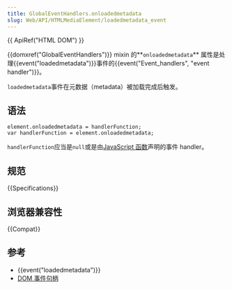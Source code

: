 ```yaml
---
title: GlobalEventHandlers.onloadedmetadata
slug: Web/API/HTMLMediaElement/loadedmetadata_event
---
```

{{ ApiRef("HTML DOM") }}

{{domxref("GlobalEventHandlers")}} mixin 的**`onloadedmetadata`** 属性是处理{{event("loadedmetadata")}}事件的{{event("Event_handlers", "event handler")}}。

`loadedmetadata`事件在元数据（metadata）被加载完成后触发。

## 语法

```plain
element.onloadedmetadata = handlerFunction;
var handlerFunction = element.onloadedmetadata;
```

`handlerFunction`应当是`null`或是由[JavaScript 函数](/en-US/docs/Web/JavaScript/Reference/Functions)声明的事件 handler。

## 规范

{{Specifications}}

## 浏览器兼容性

{{Compat}}

## 参考

- {{event("loadedmetadata")}}
- [DOM 事件句柄](/en-US/docs/Web/Guide/Events/Event_handlers)

